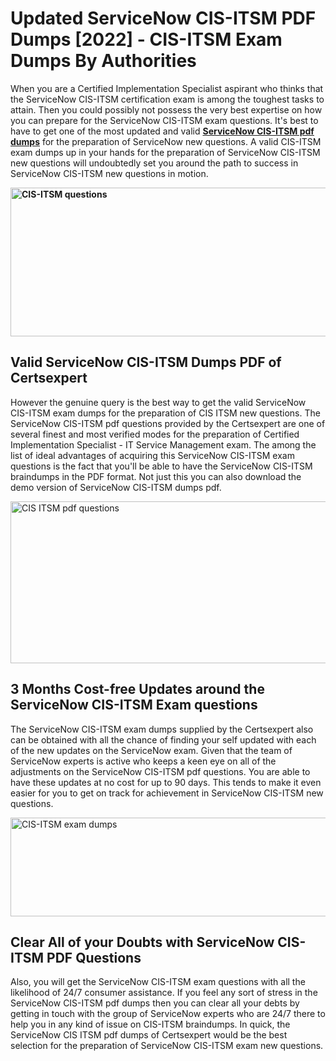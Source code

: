 <h1><strong>Updated ServiceNow CIS-ITSM PDF Dumps [2022] - CIS-ITSM Exam Dumps By Authorities&nbsp;</strong></h1>
<p><span style="font-weight: 400;">When you are a Certified Implementation Specialist aspirant who thinks that the ServiceNow CIS-ITSM certification exam is among the toughest tasks to attain. Then you could possibly not possess the very best expertise on how you can prepare for the ServiceNow CIS-ITSM exam questions. It's best to have to get one of the most updated and valid <strong><a href="https://www.certsexpert.com/CIS-ITSM-pdf-questions.html">ServiceNow CIS-ITSM pdf dumps</a></strong> for the preparation of ServiceNow new questions. A valid  CIS-ITSM exam dumps up in your hands for the preparation of ServiceNow CIS-ITSM new questions will undoubtedly set you around the path to success in ServiceNow CIS-ITSM new questions in motion.</span></p>
<p><span style="font-weight: 400;"><strong><img style="display: block; margin-left: auto; margin-right: auto;" src="https://i.ibb.co/QXh983F/73475278-2429792180625311-4586132736837681152-n.jpg" alt="CIS-ITSM questions" width="632" height="238" /></strong></span></p>
<h2><strong>Valid ServiceNow CIS-ITSM Dumps PDF of Certsexpert</strong></h2>
<p><span style="font-weight: 400;">However the genuine query is the best way to get the valid ServiceNow CIS-ITSM exam dumps for the preparation of CIS ITSM new questions. The ServiceNow CIS-ITSM pdf questions provided by the Certsexpert are one of several finest and most verified modes for the preparation of Certified Implementation Specialist - IT Service Management exam. The among the list of ideal advantages of acquiring this ServiceNow CIS-ITSM exam questions is the fact that you'll be able to have the ServiceNow CIS-ITSM braindumps in the PDF format. Not just this you can also download the demo version of ServiceNow CIS-ITSM dumps pdf.</span></p>
<p><span style="font-weight: 400;"><img style="display: block; margin-left: auto; margin-right: auto;" src="https://i.ibb.co/Jd8hN2L/76714008-3182067705200142-8735104740007870464-n.jpg" alt="CIS ITSM pdf questions" width="701" height="259" /></span></p>
<h2><strong>3 Months Cost-free Updates around the ServiceNow CIS-ITSM Exam questions</strong></h2>
<p><span style="font-weight: 400;">The ServiceNow CIS-ITSM exam dumps supplied by the Certsexpert also can be obtained with all the chance of finding your self updated with each of the new updates on the ServiceNow exam. Given that the team of ServiceNow experts is active who keeps a keen eye on all of the adjustments on the ServiceNow CIS-ITSM pdf questions. You are able to have these updates at no cost for up to 90 days. This tends to make it even easier for you to get on track for achievement in ServiceNow CIS-ITSM new questions.</span></p>
<p><span style="font-weight: 400;"><a href="https://www.certsexpert.com/CIS-ITSM-pdf-questions.html"><img style="display: block; margin-left: auto; margin-right: auto;" src="https://i.ibb.co/TMnKrkJ/75398236-424489711531572-5064688549987614720-n.jpg" alt="CIS-ITSM exam dumps" width="714" height="158" /></a></span></p>
<h2><strong>Clear All of your Doubts with ServiceNow CIS-ITSM PDF Questions</strong></h2>
<p>Also, you will get the ServiceNow CIS-ITSM exam questions with all the likelihood of 24/7 consumer assistance. If you feel any sort of stress in the ServiceNow CIS-ITSM pdf dumps then you can clear all your debts by getting in touch with the group of ServiceNow experts who are 24/7 there to help you in any kind of issue on  CIS-ITSM braindumps. In quick, the ServiceNow CIS ITSM pdf dumps of Certsexpert would be the best selection for the preparation of ServiceNow CIS-ITSM exam new questions.</p>
